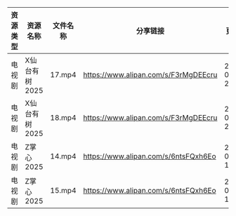 | 资源类型 | 资源名称      | 文件名称   | 分享链接                                 | 更新时间                |
| ---- | --------- | ------ | ------------------------------------ | ------------------- |
| 电视剧  | X仙台有树2025 | 17.mp4 | https://www.alipan.com/s/F3rMgDEEcru | 2025-02-13 20:06:48 |
| 电视剧  | X仙台有树2025 | 18.mp4 | https://www.alipan.com/s/F3rMgDEEcru | 2025-02-13 20:06:48 |
| 电视剧  | Z掌心2025   | 14.mp4 | https://www.alipan.com/s/6ntsFQxh6Eo | 2025-02-13 14:07:48 |
| 电视剧  | Z掌心2025   | 15.mp4 | https://www.alipan.com/s/6ntsFQxh6Eo | 2025-02-13 14:07:48 |
